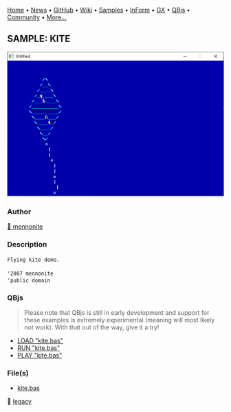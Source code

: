 [Home](https://qb64.com) • [News](../../news.md) • [GitHub](https://github.com/QB64Official/qb64) • [Wiki](https://github.com/QB64Official/qb64/wiki) • [Samples](../../samples.md) • [InForm](../../inform.md) • [GX](../../gx.md) • [QBjs](../../qbjs.md) • [Community](../../community.md) • [More...](../../more.md)

## SAMPLE: KITE

![screenshot.png](img/screenshot.png)

### Author

[🐝 mennonite](../mennonite.md) 

### Description

```text
Flying kite demo.

'2007 mennonite
'public domain
```

### QBjs

> Please note that QBjs is still in early development and support for these examples is extremely experimental (meaning will most likely not work). With that out of the way, give it a try!

* [LOAD "kite.bas"](https://v6p9d9t4.ssl.hwcdn.net/html/5963335/index.html?src=https://qb64.com/samples/kite/src/kite.bas)
* [RUN "kite.bas"](https://v6p9d9t4.ssl.hwcdn.net/html/5963335/index.html?mode=auto&src=https://qb64.com/samples/kite/src/kite.bas)
* [PLAY "kite.bas"](https://v6p9d9t4.ssl.hwcdn.net/html/5963335/index.html?mode=play&src=https://qb64.com/samples/kite/src/kite.bas)

### File(s)

* [kite.bas](src/kite.bas)

🔗 [legacy](../legacy.md)
